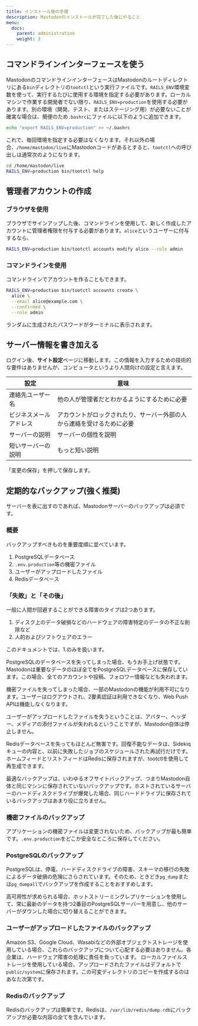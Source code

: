 ```yaml
---
title: インストール後の手順
description: Mastodonのインストールが完了した後にやること
menu:
  docs:
    parent: administration
    weight: 3
---
```



## コマンドラインインターフェースを使う

MastodonのコマンドラインインターフェースはMastodonのルートディレクトリにある`bin`ディレクトリの`tootctl`という実行ファイルです。`RAILS_ENV`環境変数を使って、実行するたびに使用する環境を指定する必要があります。ローカルマシンで作業する開発者でない限り、`RAILS_ENV=production`を使用する必要があります。別の環境（開発、テスト、またはステージング用）が必要ないことが確実な場合は、簡便のため`.bashrc`にファイルに以下のように追加できます。

```bash
echo "export RAILS_ENV=production" >> ~/.bashrc
```

これで、毎回環境を指定する必要はなくなります。それ以外の場合、`/home/mastodon/live`にMastodonコードがあるとすると、`tootctl`への呼び出しは通常次のようになります。

```bash
cd /home/mastodon/live
RAILS_ENV=production bin/tootctl help
```

## 管理者アカウントの作成
### ブラウザを使用

ブラウザでサインアップした後、コマンドラインを使用して、新しく作成したアカウントに管理者権限を付与する必要があります。`alice`というユーザーに付与するなら、

```bash
RAILS_ENV=production bin/tootctl accounts modify alice --role admin
```

### コマンドラインを使用

コマンドラインでアカウントを作ることもできます。

```bash
RAILS_ENV=production bin/tootctl accounts create \
  alice \
  --email alice@example.com \
  --confirmed \
  --role admin
```

ランダムに生成されたパスワードがターミナルに表示されます。

## サーバー情報を書き加える

ログイン後、**サイト設定**ページに移動します。この情報を入力するための技術的な要件はありませんが、コンピュータというより人間向けの設定と言えます。

|設定|意味|
|-------|-------|
|連絡先ユーザー名 |他の人が管理者だとわかるようにするために必要 |
|ビジネスメールアドレス| アカウントがロックされたり、サーバー外部の人から連絡を受けるために必要 |
|サーバーの説明| サーバーの個性を説明|
|短いサーバーの説明| もっと短い説明 |

「変更の保存」を押して保存します。

## 定期的なバックアップ(強く推奨)

サーバーを表に出すのであれば、Mastodonサーバーのバックアップは必須です。

### 概要

バックアップすべきものを重要度順に並べています。

1. PostgreSQLデータベース
2. `.env.production`等の機密ファイル
3. ユーザーがアップロードしたファイル
4. Redisデータベース

### 「失敗」と「その後」

一般に人間が回避することができる障害のタイプは2つあります。

1. ディスク上のデータ破損などのハードウェアの障害特定のデータの不正な削除など
1. 人的およびソフトウェアのエラー

このドキュメントでは、1.のみを扱います。

PostgreSQLのデータベースを失ってしまった場合、もうお手上げ状態です。Mastodonは重要なデータのほぼ全てをPostgreSQLデータベースに保存しています。この場合、全てのアカウントや投稿、フォロワー情報なども失われます。

機密ファイルを失ってしまった場合、一部のMastodonの機能が利用不可になります。ユーザーはログアウトされ、2要素認証は利用できなくなり、Web Push APIは機能しなくなります。

ユーザーがアップロードしたファイルを失うということは、アバター、ヘッダー、メディアの添付ファイルが失われるということですが、Mastodon自体は停止しません。

Redisデータベースを失ってもほとんど無害です。回復不能なデータは、Sidekiqキューの内容と、以前に失敗したジョブのスケジュールされた再試行だけです。ホームフィードとリストフィードはRedisに保存されますが、tootctlを使用して再生成できます。

最適なバックアップは、いわゆるオフサイトバックアップ、つまりMastodon自体と同じマシンに保存されていないバックアップです。ホストされているサーバーのハードディスクドライブが爆発した場合、同じハードドライブに保存されているバックアップはあまり役に立ちません。

### 機密ファイルのバックアップ

アプリケーションの機密ファイルは変更されないため、バックアップが最も簡単です。`.env.production`をどこか安全なところに保存してください。

### PostgreSQLのバックアップ

PostgreSQLは、停電、ハードディスクドライブの障害、スキーマの移行の失敗によるデータ破損の危険にさらされています。そのため、ときどき`pg_dump`または`pg_dumpall`でバックアップを作成することをおすすめします。

高可用性が求められる場合、ホットストリーミングレプリケーションを使用して、常に最新のデータを持つ2番目のPostgreSQLサーバーを用意し、他のサーバーがダウンした場合に切り替えることができます。

### ユーザーがアップロードしたファイルのバックアップ

Amazon S3、Google Cloud、Wasabiなどの外部オブジェクトストレージを使用している場合、これらのバックアップについて心配する必要はありません。各企業は、ハードウェア障害の処理に責任を負っています。
ローカルファイルストレージを使用している場合、アップロードされたファイルはデフォルトで`public/system`に保存されます。この可変ディレクトリのコピーを作成するのはあなた次第です。

### Redisのバックアップ

Redisのバックアップは簡単です。Redisは、`/var/lib/redis/dump.rdb`にバックアップが必要な内容の全てを含んでいます。
